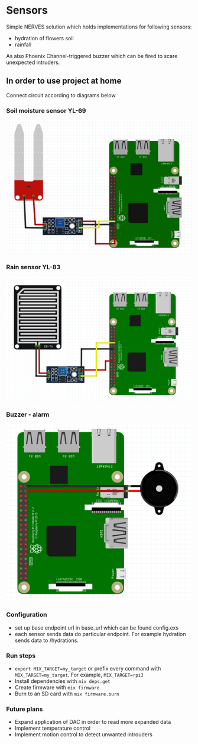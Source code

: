 # Sensors

Simple NERVES solution which holds implementations for following sensors:

* hydration of flowers soil
* rainfall

As also Phoenix Channel-triggered buzzer which can be fired to scare unexpected intruders.

## In order to use project at home

Connect circuit according to diagrams below

### Soil moisture sensor YL-69

![alt text](assets/soil-moisture-sensor-yl69-diagram.png "Soil moisture YL-69")

### Rain sensor YL-83

![alt text](assets/rain-sensor-yl38-diagram.png "Rain sensor YL-38")

### Buzzer - alarm

![alt text](assets/buzzer-diagram.png "Buzzer - alarm")

### Configuration

* set up base endpoint url in base_url which can be found config.exs
* each sensor sends data do particular endpoint. For example hydration sends data
  to /hydrations.

### Run steps

* `export MIX_TARGET=my_target` or prefix every command with
  `MIX_TARGET=my_target`. For example, `MIX_TARGET=rpi3`
* Install dependencies with `mix deps.get`
* Create firmware with `mix firmware`
* Burn to an SD card with `mix firmware.burn`

### Future plans

* Expand application of DAC in order to read more expanded data
* Implement temperature control
* Implement motion control to detect unwanted introuders
